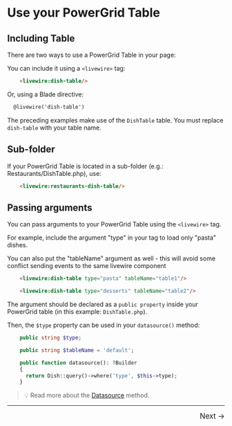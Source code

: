 # Use your PowerGrid Table

## Including Table

There are two ways to use a PowerGrid Table in your page:

You can include it using a `<livewire>` tag:

```html
    <livewire:dish-table/>
```

Or, using a Blade directive:

```html
  @livewire('dish-table')
```

The preceding examples make use of the `DishTable` table. You must replace `dish-table` with your table name.

## Sub-folder

If your PowerGrid Table is located in a sub-folder (e.g.: Restaurants/DishTable.php), use:

```html
    <livewire:restaurants-dish-table/>
```

## Passing arguments

You can pass arguments to your PowerGrid Table using the `<livewire>` tag.

For example, include the argument "type" in your tag to load only "pasta" dishes.

You can also put the "tableName" argument as well - this will avoid some conflict sending events to the same livewire component

```html
    <livewire:dish-table type="pasta" tableName="table1"/>

    <livewire:dish-table type="desserts" tableName="table2"/>
```

The argument should be declared as a `public property` inside your PowerGrid table (in this example: `DishTable.php`).

Then, the `$type` property can be used in your `datasource()` method:

```php
    public string $type;

    public string $tableName = 'default';

    public function datasource(): ?Builder
    {
      return Dish::query()->where('type', $this->type);
    }
```

> 💡 Read more about the [Datasource](table/datasource) method.
<hr />
<footer style="float: right; font-size: larger">
    <span><a style="text-decoration: none;" href="#/table/features-setup?id=features-setup">Next →</a></span>
</footer>
